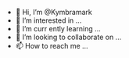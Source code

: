 - 👋 Hi, I’m @Kymbramark
- 👀 I’m interested in ...
- 🌱 I’m curr
ently learning ...
- 💞️ I’m looking to collaborate on ...
- 📫 How to reach me ...

<!---
Kymbramark/Kymbramark is a ✨ special ✨ repository because its `README.md` (this file) appears on your GitHub profile.
You can click the Preview link to take a look at your changes.
--->

